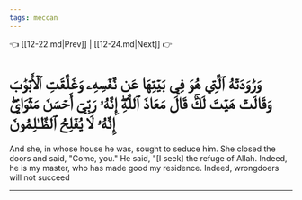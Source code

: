 ```yaml
---
tags: meccan
---
```


👈 [[12-22.md|Prev]] | [[12-24.md|Next]] 👉

# وَرَٰوَدَتۡهُ ٱلَّتِي هُوَ فِي بَيۡتِهَا عَن نَّفۡسِهِۦ وَغَلَّقَتِ ٱلۡأَبۡوَٰبَ وَقَالَتۡ هَيۡتَ لَكَۚ قَالَ مَعَاذَ ٱللَّهِۖ إِنَّهُۥ رَبِّيٓ أَحۡسَنَ مَثۡوَايَۖ إِنَّهُۥ لَا يُفۡلِحُ ٱلظَّـٰلِمُونَ

And she, in whose house he was, sought to seduce him. She closed the doors and said, "Come, you." He said, "[I seek] the refuge of Allah. Indeed, he is my master, who has made good my residence. Indeed, wrongdoers will not succeed

---

